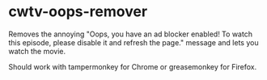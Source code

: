 # cwtv-oops-remover
Removes the annoying "Oops, you have an ad blocker enabled!  To watch this episode, please disable it and refresh the page." message and lets you watch the movie.

Should work with tampermonkey for Chrome or greasemonkey for Firefox.
